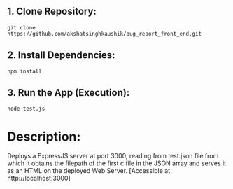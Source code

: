 ## 1. Clone Repository:

```
git clone https://github.com/akshatsinghkaushik/bug_report_front_end.git
```

## 2. Install Dependencies:

```
npm install
```

## 3. Run the App (Execution):

```
node test.js
```

# Description:

Deploys a ExpressJS server at port 3000, reading from test.json file from which it obtains the filepath of the first c file in the JSON array and serves it as an HTML on the deployed Web Server. [Accessible at http://localhost:3000]
